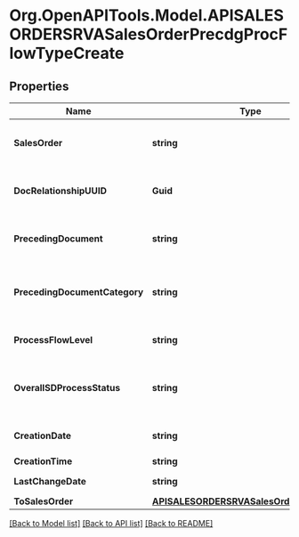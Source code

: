 # Org.OpenAPITools.Model.APISALESORDERSRVASalesOrderPrecdgProcFlowTypeCreate

## Properties

Name | Type | Description | Notes
------------ | ------------- | ------------- | -------------
**SalesOrder** | **string** | Subsequent Sales and Distribution Document | 
**DocRelationshipUUID** | **Guid** | SD Unique Document Relationship Identification | 
**PrecedingDocument** | **string** | Preceding sales and distribution document | [optional] 
**PrecedingDocumentCategory** | **string** | Document Category of Preceding SD Document | [optional] 
**ProcessFlowLevel** | **string** | Level of the document flow record | [optional] 
**OverallSDProcessStatus** | **string** | Overall Processing Status (Header/All Items) | [optional] 
**CreationDate** | **string** | Record Creation Date | [optional] 
**CreationTime** | **string** | Entry time | [optional] 
**LastChangeDate** | **string** | Last Changed On | [optional] 
**ToSalesOrder** | [**APISALESORDERSRVASalesOrderTypeCreate**](APISALESORDERSRVASalesOrderTypeCreate.md) |  | [optional] 

[[Back to Model list]](../README.md#documentation-for-models) [[Back to API list]](../README.md#documentation-for-api-endpoints) [[Back to README]](../README.md)

